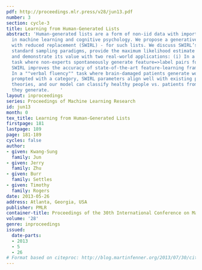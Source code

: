 ```yaml
---
pdf: http://proceedings.mlr.press/v28/jun13.pdf
number: 3
section: cycle-3
title: Learning from Human-Generated Lists
abstract: 'Human-generated lists are a form of non-iid data with important applications
  in machine learning and cognitive psychology. We propose a generative model - sampling
  with reduced replacement (SWIRL) - for such lists. We discuss SWIRL’s relation to
  standard sampling paradigms, provide the maximum likelihood estimate for learning,
  and demonstrate its value with two real-world applications: (i) In a ""feature volunteering""
  task where non-experts spontaneously generate feature=>label pairs for text classification,
  SWIRL improves the accuracy of state-of-the-art feature-learning frameworks. (ii)
  In a ""verbal fluency"" task where brain-damaged patients generate word lists when
  prompted with a category, SWIRL parameters align well with existing psychological
  theories, and our model can classify healthy people vs. patients from the lists
  they generate.    '
layout: inproceedings
series: Proceedings of Machine Learning Research
id: jun13
month: 0
tex_title: Learning from Human-Generated Lists
firstpage: 181
lastpage: 189
page: 181-189
cycles: false
author:
- given: Kwang-Sung
  family: Jun
- given: Jerry
  family: Zhu
- given: Burr
  family: Settles
- given: Timothy
  family: Rogers
date: 2013-05-26
address: Atlanta, Georgia, USA
publisher: PMLR
container-title: Proceedings of the 30th International Conference on Machine Learning
volume: '28'
genre: inproceedings
issued:
  date-parts:
  - 2013
  - 5
  - 26
# Format based on citeproc: http://blog.martinfenner.org/2013/07/30/citeproc-yaml-for-bibliographies/
---
```

